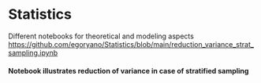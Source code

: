 # Statistics
Different notebooks for theoretical and modeling aspects
https://github.com/egoryano/Statistics/blob/main/reduction_variance_strat_sampling.ipynb
#### Notebook illustrates reduction of variance in case of stratified sampling
